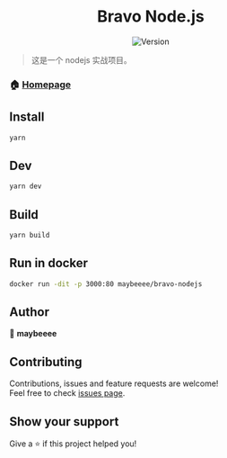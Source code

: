 <h1 align="center">Bravo Node.js</h1>
<p align="center">
  <img alt="Version" src="https://img.shields.io/badge/version-0.0.1-blue.svg?cacheSeconds=2592000" />
</p>

> 这是一个 nodejs 实战项目。

### 🏠 [Homepage](https://github.com/maybeeee/nodejs#readme)

## Install

```sh
yarn
```

## Dev

```sh
yarn dev
```

## Build

```sh
yarn build
```

## Run in docker

```sh
docker run -dit -p 3000:80 maybeeee/bravo-nodejs
```

## Author

👤 **maybeeee**

## Contributing

Contributions, issues and feature requests are welcome!<br />Feel free to check [issues page](https://github.com/maybeeee/nodejs/issues).

## Show your support

Give a ⭐️ if this project helped you!
